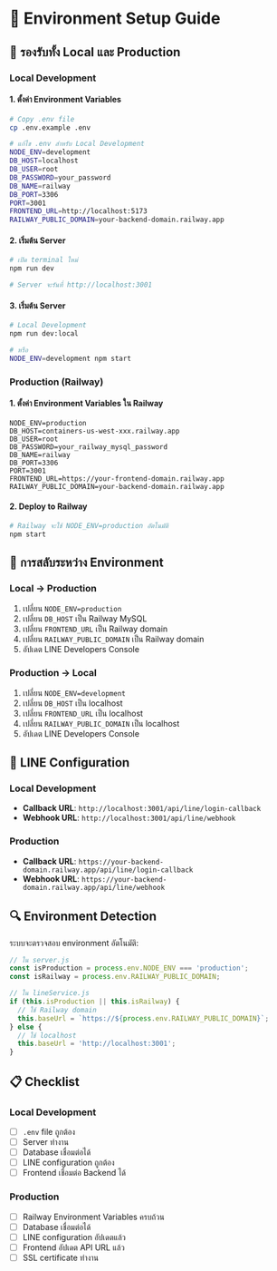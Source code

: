 # 🔧 Environment Setup Guide

## 🎯 รองรับทั้ง Local และ Production

### **Local Development**

#### 1. **ตั้งค่า Environment Variables**
```bash
# Copy .env file
cp .env.example .env

# แก้ไข .env สำหรับ Local Development
NODE_ENV=development
DB_HOST=localhost
DB_USER=root
DB_PASSWORD=your_password
DB_NAME=railway
DB_PORT=3306
PORT=3001
FRONTEND_URL=http://localhost:5173
RAILWAY_PUBLIC_DOMAIN=your-backend-domain.railway.app
```

#### 2. **เริ่มต้น Server**
```bash
# เปิด terminal ใหม่
npm run dev

# Server จะรันที่ http://localhost:3001
```

#### 3. **เริ่มต้น Server**
```bash
# Local Development
npm run dev:local

# หรือ
NODE_ENV=development npm start
```

### **Production (Railway)**

#### 1. **ตั้งค่า Environment Variables ใน Railway**
```env
NODE_ENV=production
DB_HOST=containers-us-west-xxx.railway.app
DB_USER=root
DB_PASSWORD=your_railway_mysql_password
DB_NAME=railway
DB_PORT=3306
PORT=3001
FRONTEND_URL=https://your-frontend-domain.railway.app
RAILWAY_PUBLIC_DOMAIN=your-backend-domain.railway.app
```

#### 2. **Deploy to Railway**
```bash
# Railway จะใช้ NODE_ENV=production อัตโนมัติ
npm start
```

## 🔄 การสลับระหว่าง Environment

### **Local → Production**
1. เปลี่ยน `NODE_ENV=production`
2. เปลี่ยน `DB_HOST` เป็น Railway MySQL
3. เปลี่ยน `FRONTEND_URL` เป็น Railway domain
4. เปลี่ยน `RAILWAY_PUBLIC_DOMAIN` เป็น Railway domain
5. อัปเดต LINE Developers Console

### **Production → Local**
1. เปลี่ยน `NODE_ENV=development`
2. เปลี่ยน `DB_HOST` เป็น localhost
3. เปลี่ยน `FRONTEND_URL` เป็น localhost
4. เปลี่ยน `RAILWAY_PUBLIC_DOMAIN` เป็น localhost
5. อัปเดต LINE Developers Console

## 🚨 LINE Configuration

### **Local Development**
- **Callback URL**: `http://localhost:3001/api/line/login-callback`
- **Webhook URL**: `http://localhost:3001/api/line/webhook`

### **Production**
- **Callback URL**: `https://your-backend-domain.railway.app/api/line/login-callback`
- **Webhook URL**: `https://your-backend-domain.railway.app/api/line/webhook`

## 🔍 Environment Detection

ระบบจะตรวจสอบ environment อัตโนมัติ:

```javascript
// ใน server.js
const isProduction = process.env.NODE_ENV === 'production';
const isRailway = process.env.RAILWAY_PUBLIC_DOMAIN;

// ใน lineService.js
if (this.isProduction || this.isRailway) {
  // ใช้ Railway domain
  this.baseUrl = `https://${process.env.RAILWAY_PUBLIC_DOMAIN}`;
} else {
  // ใช้ localhost
  this.baseUrl = 'http://localhost:3001';
}
```

## 📋 Checklist

### **Local Development**
- [ ] `.env` file ถูกต้อง
- [ ] Server ทำงาน
- [ ] Database เชื่อมต่อได้
- [ ] LINE configuration ถูกต้อง
- [ ] Frontend เชื่อมต่อ Backend ได้

### **Production**
- [ ] Railway Environment Variables ครบถ้วน
- [ ] Database เชื่อมต่อได้
- [ ] LINE configuration อัปเดตแล้ว
- [ ] Frontend อัปเดต API URL แล้ว
- [ ] SSL certificate ทำงาน
